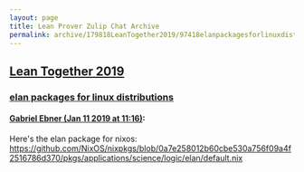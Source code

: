 ```yaml
---
layout: page
title: Lean Prover Zulip Chat Archive 
permalink: archive/179818LeanTogether2019/97418elanpackagesforlinuxdistributions.html
---
```


## [Lean Together 2019](index.html)
### [elan packages for linux distributions](97418elanpackagesforlinuxdistributions.html)

#### [Gabriel Ebner (Jan 11 2019 at 11:16)](https://leanprover.zulipchat.com/#narrow/stream/179818-Lean%20Together%202019/topic/elan%20packages%20for%20linux%20distributions/near/154907215):
Here's the elan package for nixos: https://github.com/NixOS/nixpkgs/blob/0a7e258012b60cbe530a756f09a4f2516786d370/pkgs/applications/science/logic/elan/default.nix

